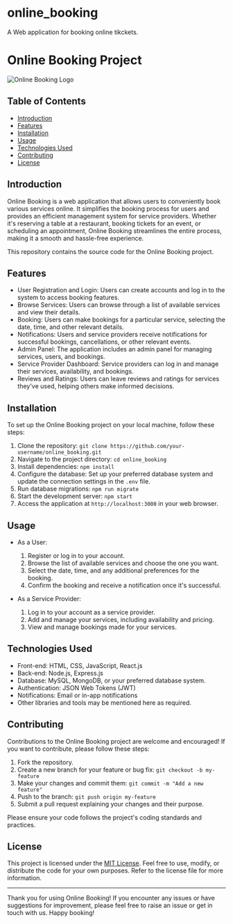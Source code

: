 # online_booking
 A Web application for booking online tikckets.
 # Online Booking Project

![Online Booking Logo](https://example.com/online_booking_logo.png)

## Table of Contents

- [Introduction](#introduction)
- [Features](#features)
- [Installation](#installation)
- [Usage](#usage)
- [Technologies Used](#technologies-used)
- [Contributing](#contributing)
- [License](#license)

## Introduction

Online Booking is a web application that allows users to conveniently book various services online. It simplifies the booking process for users and provides an efficient management system for service providers. Whether it's reserving a table at a restaurant, booking tickets for an event, or scheduling an appointment, Online Booking streamlines the entire process, making it a smooth and hassle-free experience.

This repository contains the source code for the Online Booking project.

## Features

- User Registration and Login: Users can create accounts and log in to the system to access booking features.
- Browse Services: Users can browse through a list of available services and view their details.
- Booking: Users can make bookings for a particular service, selecting the date, time, and other relevant details.
- Notifications: Users and service providers receive notifications for successful bookings, cancellations, or other relevant events.
- Admin Panel: The application includes an admin panel for managing services, users, and bookings.
- Service Provider Dashboard: Service providers can log in and manage their services, availability, and bookings.
- Reviews and Ratings: Users can leave reviews and ratings for services they've used, helping others make informed decisions.

## Installation

To set up the Online Booking project on your local machine, follow these steps:

1. Clone the repository: `git clone https://github.com/your-username/online_booking.git`
2. Navigate to the project directory: `cd online_booking`
3. Install dependencies: `npm install`
4. Configure the database: Set up your preferred database system and update the connection settings in the `.env` file.
5. Run database migrations: `npm run migrate`
6. Start the development server: `npm start`
7. Access the application at `http://localhost:3000` in your web browser.

## Usage

- As a User: 
  1. Register or log in to your account.
  2. Browse the list of available services and choose the one you want.
  3. Select the date, time, and any additional preferences for the booking.
  4. Confirm the booking and receive a notification once it's successful.

- As a Service Provider:
  1. Log in to your account as a service provider.
  2. Add and manage your services, including availability and pricing.
  3. View and manage bookings made for your services.

## Technologies Used

- Front-end: HTML, CSS, JavaScript, React.js
- Back-end: Node.js, Express.js
- Database: MySQL, MongoDB, or your preferred database system.
- Authentication: JSON Web Tokens (JWT)
- Notifications: Email or in-app notifications
- Other libraries and tools may be mentioned here as required.

## Contributing

Contributions to the Online Booking project are welcome and encouraged! If you want to contribute, please follow these steps:

1. Fork the repository.
2. Create a new branch for your feature or bug fix: `git checkout -b my-feature`
3. Make your changes and commit them: `git commit -m "Add a new feature"`
4. Push to the branch: `git push origin my-feature`
5. Submit a pull request explaining your changes and their purpose.

Please ensure your code follows the project's coding standards and practices.

## License

This project is licensed under the [MIT License](LICENSE). Feel free to use, modify, or distribute the code for your own purposes. Refer to the license file for more information.

---

Thank you for using Online Booking! If you encounter any issues or have suggestions for improvement, please feel free to raise an issue or get in touch with us. Happy booking!
